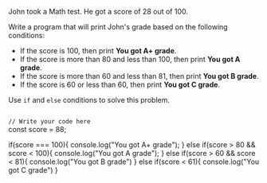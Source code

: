 John took a Math test.
He got a score of 28 out
of 100.

Write a program that
will print John's grade
based on the following
conditions:

* If the score is 100, then print **You got A+ grade**.
* If the score is more than 80 and less than 100, then print **You got A grade**.
* If the score is more than 60 and less than 81, then print **You got B grade**.
* If the score is 60 or less than 60, then print **You got C grade**.

Use `if` and `else`
conditions to solve
this problem.

<codeblock language="javascript" type="exercise" testMode="fixedInput">
<code>
// Write your code here
</code>

<solution>
const score = 88;

if(score === 100){
  console.log("You got A+ grade");
} else if(score > 80 && score < 100){
  console.log("You got A grade");
} else if(score > 60 && score < 81){
  console.log("You got B grade")
} else if(score < 61){
  console.log("You got C grade")
}
</solution>
</codeblock>